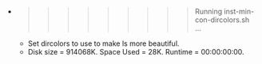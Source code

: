 * >>>>>>>>> Running inst-min-con-dircolors.sh ...
  * Set dircolors to use  to make ls more beautiful.
  * Disk size = 914068K. Space Used = 28K. Runtime = 00:00:00:00.
